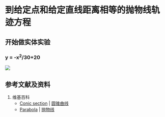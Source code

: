 # 到给定点和给定直线距离相等的抛物线轨迹方程

## 开始做实体实验

### y = -x<sup>2</sup>/30+20
![](/images/函数和极限/在2维坐标纸上感受n个点组成了任意形状的轮廓/到给定点和给定直线距离相等的抛物线轨迹方程/1a1.jpg)

## 参考文献及资料

1. 维基百科
	- [Conic section](https://en.wikipedia.org/wiki/Conic_section) | [圆锥曲线](https://zh.wikipedia.org/wiki/%E5%9C%86%E9%94%A5%E6%9B%B2%E7%BA%BF) 
	- [Parabola](https://en.wikipedia.org/wiki/Parabola) | [抛物线](https://zh.wikipedia.org/wiki/%E6%8A%9B%E7%89%A9%E7%BA%BF) 

